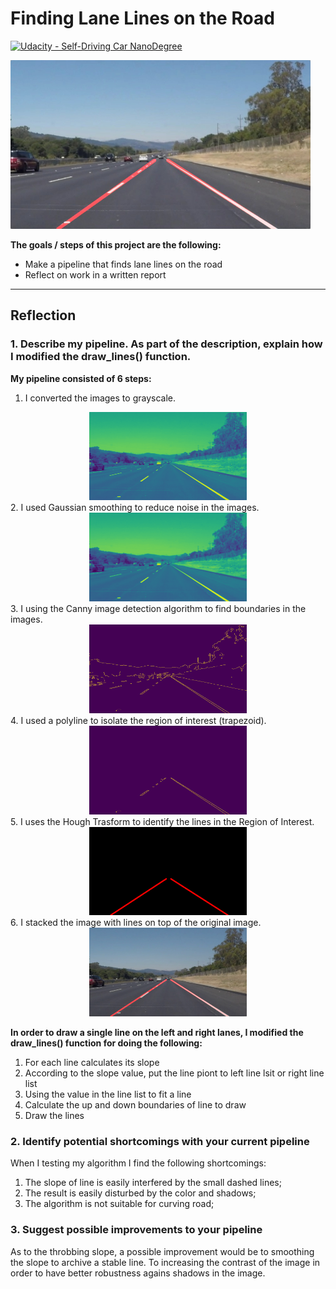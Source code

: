 # **Finding Lane Lines on the Road** 
[![Udacity - Self-Driving Car NanoDegree](https://s3.amazonaws.com/udacity-sdc/github/shield-carnd.svg)](http://www.udacity.com/drive)

<img src="examples/laneLines_thirdPass.jpg" width="480" alt="Combined Image" />

**The goals / steps of this project are the following:** 
* Make a pipeline that finds lane lines on the road 
* Reflect on work in a written report 


[//]: # (Image References)

[grayscale_image]: ./writeup_images/solidWhiteRight/solidWhiteRight_gray.jpg "Grayscale"
[blur_image]: ./writeup_images/solidWhiteRight/solidWhiteRight_blur.jpg "Gaussian smoothing"
[canny_image]: ./writeup_images/solidWhiteRight/solidWhiteRight_canny_edges.jpg "Canny Edge Detection"
[masked_image]: ./writeup_images/solidWhiteRight/solidWhiteRight_roi.jpg "Region of Interest"
[line_image]: ./writeup_images/solidWhiteRight/solidWhiteRight_line.jpg "Hough Transform"
[final_image]: ./test_images_output/solidWhiteRight.jpg "Final image"

---

## Reflection
### 1. Describe my pipeline. As part of the description, explain how I modified the draw_lines() function.
**My pipeline consisted of 6 steps:**  
1. I converted the images to grayscale.
<center>
<img src = "writeup_images/solidWhiteRight/solidWhiteRight_gray.jpg" width="50%" height="50%" />
</center>  
2. I used Gaussian smoothing to reduce noise in the images.
<center>
<img src = "writeup_images/solidWhiteRight/solidWhiteRight_blur.jpg" width="50%" height="50%" />
</center>  
3. I using the Canny image detection algorithm to find boundaries in the images.
<center>
<img src = "writeup_images/solidWhiteRight/solidWhiteRight_canny_edges.jpg" width="50%" height="50%" />
</center>  
4. I used a polyline to isolate the region of interest (trapezoid). 
<center>
<img src = "writeup_images/solidWhiteRight/solidWhiteRight_roi.jpg" width="50%" height="50%" />
</center>  
5. I uses the Hough Trasform to identify the lines in the Region of Interest.
<center>
<img src = "writeup_images/solidWhiteRight/solidWhiteRight_line.jpg" width="50%" height="50%" />
</center>  
6. I stacked the image with lines on top of the original image.
<center>
<img src = "test_images_output/solidWhiteRight.jpg" width="50%" height="50%" />
</center>  

**In order to draw a single line on the left and right lanes, I modified the draw_lines() function for doing the following:**
1. For each line calculates its slope 
2. According to the slope value, put the line piont to left line lsit or right line list
3. Using the value in the line list to fit a line
4. Calculate the up and down boundaries of line to draw
5. Draw the lines

### 2. Identify potential shortcomings with your current pipeline

When I testing my algorithm I find the following shortcomings: 
1. The slope of line is easily interfered by the small dashed lines; 
2. The result is easily disturbed by the color and shadows;
3. The algorithm is not suitable for curving road;

### 3. Suggest possible improvements to your pipeline

As to the throbbing slope, a possible improvement would be to smoothing the slope to archive a stable line. To increasing the contrast of the image in order to have better robustness agains shadows in the image. 
